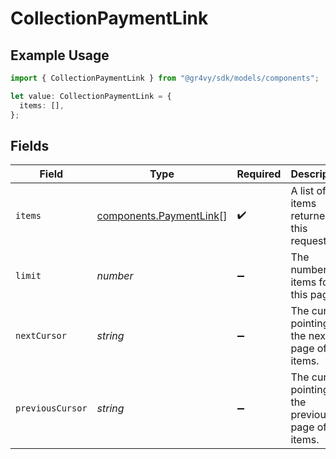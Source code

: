 # CollectionPaymentLink

## Example Usage

```typescript
import { CollectionPaymentLink } from "@gr4vy/sdk/models/components";

let value: CollectionPaymentLink = {
  items: [],
};
```

## Fields

| Field                                                              | Type                                                               | Required                                                           | Description                                                        | Example                                                            |
| ------------------------------------------------------------------ | ------------------------------------------------------------------ | ------------------------------------------------------------------ | ------------------------------------------------------------------ | ------------------------------------------------------------------ |
| `items`                                                            | [components.PaymentLink](../../models/components/paymentlink.md)[] | :heavy_check_mark:                                                 | A list of items returned for this request.                         |                                                                    |
| `limit`                                                            | *number*                                                           | :heavy_minus_sign:                                                 | The number of items for this page.                                 | 20                                                                 |
| `nextCursor`                                                       | *string*                                                           | :heavy_minus_sign:                                                 | The cursor pointing at the next page of items.                     | ZXhhbXBsZTE                                                        |
| `previousCursor`                                                   | *string*                                                           | :heavy_minus_sign:                                                 | The cursor pointing at the previous page of items.                 | Xkjss7asS                                                          |